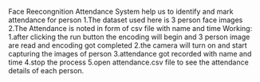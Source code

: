 Face Reecongnition Attendance System help us to identify and mark attendance for person 
1.The dataset used here is 3 person face images
2.The Attendance is noted in form of csv file with name and time
Working:
1.after clicking the run button the encoding will begin and 3 person image are read and encoding got completed
2.the camera will turn on and start capturing the images of person
3.attendance got recorded with name and time
4.stop the process
5.open attendance.csv file to see the attendance details of each person.

